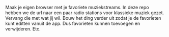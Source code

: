 Maak je eigen browser met je favoriete muziekstreams. In deze repo hebben we de url naar een paar radio stations voor klassieke muziek gezet. Vervang die met wat jij wil. Bouw het ding verder uit zodat je de favorieten kunt editten vanuit de app. Dus favorieten kunnen toevoegen en verwijderen. Etc. 
